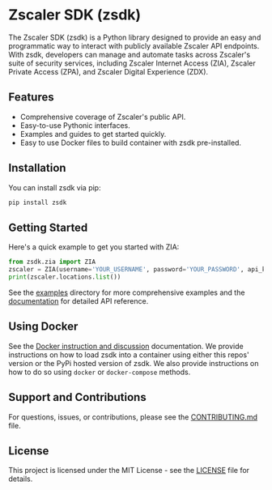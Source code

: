 # Zscaler SDK (zsdk)

The Zscaler SDK (zsdk) is a Python library designed to provide an easy and programmatic way to interact with publicly available Zscaler API endpoints. With zsdk, developers can manage and automate tasks across Zscaler's suite of security services, including Zscaler Internet Access (ZIA), Zscaler Private Access (ZPA), and Zscaler Digital Experience (ZDX).

## Features

- Comprehensive coverage of Zscaler's public API.
- Easy-to-use Pythonic interfaces.
- Examples and guides to get started quickly.
- Easy to use Docker files to build container with zsdk pre-installed.

## Installation

You can install zsdk via pip:

```bash
pip install zsdk
```

## Getting Started

Here's a quick example to get you started with ZIA:

```python
from zsdk.zia import ZIA
zscaler = ZIA(username='YOUR_USERNAME', password='YOUR_PASSWORD', api_key='YOUR_API_KEY', cloud_name="zscaler.net")
print(zscaler.locations.list())
```

See the [examples](https://github.com/SYNically-ACKward/zsdk/tree/main/examples) directory for more comprehensive examples and the [documentation](https://help.zscaler.com/zia/getting-started-zia-api) for detailed API reference.

## Using Docker

See the [Docker instruction and discussion](docs/docker.md) documentation.  We provide instructions on how to load 
zsdk into a container using either this repos' version or the PyPi hosted version of zsdk.  We also provide 
instructions on how to do so using `docker` or `docker-compose` methods.

## Support and Contributions

For questions, issues, or contributions, please see the [CONTRIBUTING.md](https://github.com/SYNically-ACKward/zsdk/blob/1bfe49df609474e7820274460238fac2288d3964/CONTRIBUTING.md) file.

## License

This project is licensed under the MIT License - see the [LICENSE](https://github.com/SYNically-ACKward/zsdk/blob/1bfe49df609474e7820274460238fac2288d3964/LICENSE) file for details.
